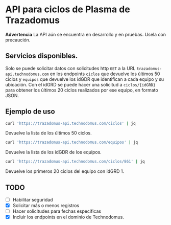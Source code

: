 # API para ciclos de Plasma de Trazadomus

**Advertencia** La API aún se encuentra en desarrollo y en pruebas. Usela con precaución.

## Servicios disponibles.

Solo se puede solicitar datos con solicitudes http `GET` a la URL `trazadomus-api.technodomus.com` en los endpoints `ciclos` que devuelve los últimos 50 ciclos y `equipos` que devuelve los idGDR que identifican a cada equipo y su ubicación. Con el idGRD se puede hacer una solicitud a `ciclos/{idGRD}` para obtener los últimos 20 ciclos realizados por ese equipo, en formato JSON.

## Ejemplo de uso

```bash
curl 'https://trazadomus-api.technodomus.com/ciclos' | jq
```
Devuelve la lista de los últimos 50 ciclos.

```bash
curl 'https://trazadomus-api.technodomus.com/equipos' | jq
```
Devuelve la lista de los idGDR de los equipos.

```bash
curl 'https://trazadomus-api.technodomus.com/ciclos/861' | jq
```
Devuelve los primeros 20 ciclos del equipo con idGRD 1.

## TODO
- [ ] Habilitar seguridad
- [x] Solicitar más o menos registros
- [ ] Hacer solicitudes para fechas especificas
- [x] Incluir los endpoints en el dominio de Technodomus.
